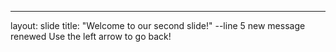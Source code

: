 ---
layout: slide
title: "Welcome to our second slide!"
--line 5 new message renewed
Use the left arrow to go back!

